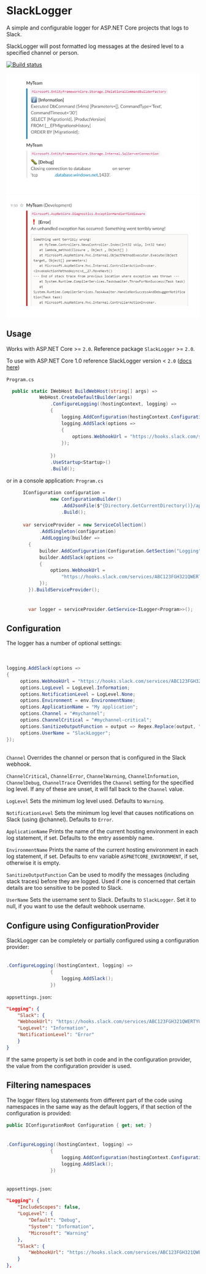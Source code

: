 # SlackLogger
A simple and configurable logger for ASP.NET Core projects that logs to Slack.

SlackLogger will post formatted log messages at the desired level to a specified channel or person.

[![Build status](https://ci.appveyor.com/api/projects/status/xirkw5ma3prrs70t?svg=true)](https://ci.appveyor.com/project/SeverinSverdvik/slacklogger)

![Example log message](/documentation/logexample.png)
![Example log message](/documentation/exceptionexample.png)

## Usage
Works with ASP.NET Core >= `2.0`. Reference package `SlackLogger` >= `2.0`. 

To use with ASP.NET Core 1.0 reference SlackLogger version < `2.0` ([docs here](https://github.com/severisv/SlackLogger/tree/f00cabfddaec673e35201f9ebeff6b5dd927972a))

`Program.cs`
```cs
  public static IWebHost BuildWebHost(string[] args) =>
            WebHost.CreateDefaultBuilder(args)
                .ConfigureLogging((hostingContext, logging) =>
                {
                    logging.AddConfiguration(hostingContext.Configuration.GetSection("Logging"));
                    logging.AddSlack(options =>
                    {
                        options.WebhookUrl = "https://hooks.slack.com/services/ABC123FGH321QWERTYUICAZzDJBG3sehHH7scclYdDxj";
                    });

                })
                .UseStartup<Startup>()
                .Build();
```

or in a console application:
`Program.cs`
```cs
      IConfiguration configuration =
                new ConfigurationBuilder()
                    .AddJsonFile($"{Directory.GetCurrentDirectory()}/appsettings.json", false, true)
                    .Build();
            
      var serviceProvider = new ServiceCollection()
            .AddSingleton(configuration)
            .AddLogging(builder =>
        {
            builder.AddConfiguration(Configuration.GetSection("Logging"));
            builder.AddSlack(options =>
            {
                options.WebhookUrl =
                    "https://hooks.slack.com/services/ABC123FGH321QWERTYUICAZzDJBG3sehHH7scclYdDxj";
            });
        }).BuildServiceProvider();
    
    
        var logger = serviceProvider.GetService<ILogger<Program>>();
```

## Configuration

The logger has a number of optional settings:

```cs


logging.AddSlack(options =>
{
     options.WebhookUrl = "https://hooks.slack.com/services/ABC123FGH321QWERTYUICAZzDJBG3sehHH7scclYdDxj";
     options.LogLevel = LogLevel.Information;
     options.NotificationLevel = LogLevel.None;
     options.Environment = env.EnvironmentName;
     options.ApplicationName = "My application";
     options.Channel = "#mychannel";
     options.ChannelCritical = "#mychannel-critical";
     options.SanitizeOutputFunction = output => Regex.Replace(output, "@[^\\.@-]", "");
     options.UserName = "SlackLogger";
});
            
```

`Channel`
Overrides the channel or person that is configured in the Slack webhook.

`ChannelCritical`, `ChannelError`, `ChannelWarning`, `ChannelInformation`, `ChannelDebug`, `ChannelTrace`
Overrides the `Channel` setting for the specified log level. If any of these are unset, it will fall back to the `Channel` value.

`LogLevel`
Sets the minimum log level used. Defaults to `Warning`.

`NotificationLevel`
Sets the minimum log level that causes notifications on Slack (using @channel). Defaults to `Error`.

`ApplicationName`
Prints the name of the current hosting environment in each log statement, if set. Defaults to the entry assembly name.

`EnvironmentName`
Prints the name of the current hosting environment in each log statement, if set. Defaults to env variable `ASPNETCORE_ENVIRONMENT`, if set, otherwise it is empty.

`SanitizeOutputFunction`
Can be used to modify the messages (including stack traces) before they are logged. Used if one is concerned that certain details are too sensitive to be posted to Slack.

`UserName`
Sets the username sent to Slack. Defaults to `SlackLogger`. Set it to null, if you want to use the default webhook username.


## Configure using ConfigurationProvider
SlackLogger can be completely or partially configured using a configuration provider:

```cs

.ConfigureLogging((hostingContext, logging) =>
                {
                    logging.AddSlack();
                })

```

`appsettings.json`:
```json
"Logging": {
    "Slack": {
    "WebhookUrl": "https://hooks.slack.com/services/ABC123FGH321QWERTYUICAZzDJBG3sehHH7scclYdDxj",
    "LogLevel": "Information",
    "NotificationLevel": "Error"
    }
}

```

If the same property is set both in code and in the configuration provider, the value from the configuration provider is used.

## Filtering namespaces
The logger filters log statements from different part of the code using namespaces in the same way as the default loggers, if that section of the configuration is provided:

```cs
public IConfigurationRoot Configuration { get; set; }


.ConfigureLogging((hostingContext, logging) =>
                {
                    logging.AddConfiguration(hostingContext.Configuration.GetSection("Logging"));
                    logging.AddSlack();
                })



```

`appsettings.json`:
```json
"Logging": {
    "IncludeScopes": false,
    "LogLevel": {
        "Default": "Debug",
        "System": "Information",
        "Microsoft": "Warning"
    },
    "Slack": {
        "WebhookUrl": "https://hooks.slack.com/services/ABC123FGH321QWERTYUICAZzDJBG3sehHH7scclYdDxj"
    }
},

```
